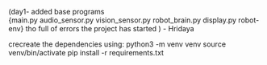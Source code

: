 (day1- added base programs  
{main.py  audio_sensor.py  vision_sensor.py  robot_brain.py  display.py  robot-env}
tho full of errors  the project has started ) - Hridaya


crecreate the dependencies using:
python3 -m venv venv
source venv/bin/activate
pip install -r requirements.txt
